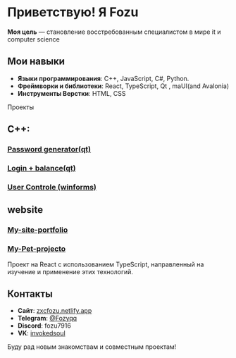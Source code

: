 # Приветствую! Я Fozu

**Моя цель** — становление восстребованным специалистом в мире it и computer science

## Мои навыки

- **Языки программирования**: C++, JavaScript, C#, Python.
- **Фреймворки и библиотеки**: React, TypeScript, Qt , maUI(and Avalonia)
- **Инструменты Верстки**: HTML, CSS

 Проекты

## C++:

### [Password generator(qt)](https://github.com/Fozu7916/Password-Generator-QT)

### [Login + balance(qt)](https://github.com/Fozu7916/Login-balance-qt-)

### [User Controle (winforms)](https://github.com/Fozu7916/Winforms-User-controle/tree/main)

## website

### [My-site-portfolio](https://github.com/Fozu7916/My-site-portfolio)

### [My-Pet-projecto](https://github.com/Fozu7916/My-Pet-projecto)


Проект на React с использованием TypeScript, направленный на изучение и применение этих технологий.



## Контакты

- **Сайт**: [zxcfozu.netlify.app](https://zxcfozu.netlify.app/)
- **Telegram**: [@Fozyqq](https://t.me/Fozyqq)
- **Discord**: fozu7916
- **VK**: [invokedsoul](https://vk.com/invokedsoul)

Буду рад новым знакомствам и совместным проектам!

